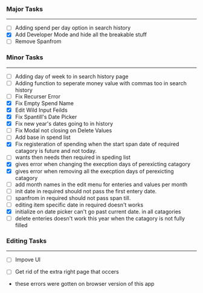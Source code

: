### Major Tasks
---
- [ ] Adding spend per day option in search history
- [X] Add Developer Mode and hide all the breakable stuff
- [ ] Remove Spanfrom
    
### Minor Tasks
---
- [ ] Adding day of week to in search history page
- [ ] Adding function to seperate money value with commas too in search history
- [ ] Fix Recurser Error
- [X] Fix Empty Spend Name
- [X] Edit Wild Input Feilds
- [X] Fix Spantill's Date Picker
- [X] Fix new year's dates going to in history
- [ ] Fix Modal not closing on Delete Values
- [ ] Add base in spend list
- [X] Fix registeration of spending when the start span date of required catagory is future and not today.
- [ ] wants then needs then required in speding list
- [X] gives error when changing the execption days of perexicting catagory
- [X] gives error when removing all the execption days of perexicting catagory
- [ ] add month names in the edit menu for enteries and values per month
- [ ] init date in required should not pass the first entery date.
- [ ] spanfrom in required should not pass span till.
- [ ] editing item specific date in required doesn't works
- [X] initialize on date picker can't go past current date. in all catagories
- [ ] delete enteries doesn't work this year when the catagory is not fully filled

### Editing Tasks
---
- [ ] Impove UI
- [ ] Get rid of the extra right page that occers


- these errors were gotten on browser version of this app
